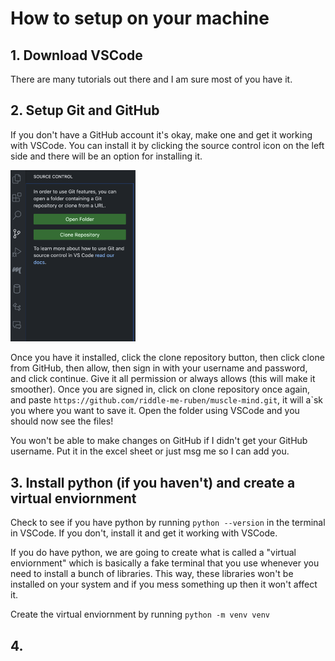 # How to setup on your machine

## 1. Download VSCode
There are many tutorials out there and I am sure most of you have it.
## 2. Setup Git and GitHub
If you don't have a GitHub account it's okay, make one and get it working with VSCode. You can install it by clicking the source control icon on the left side and there will be an option for installing it.

<img src="docs/setup/source_control.png" alt="Image" width="200">


Once you have it installed, click the clone repository button, then click clone from GitHub, then allow, then sign in with your username and password, and click continue. Give it all permission or always allows (this will make it smoother). Once you are signed in, click on clone repository once again, and paste `https://github.com/riddle-me-ruben/muscle-mind.git`, it will a`sk you where you want to save it. Open the folder using VSCode and you should now see the files!

You won't be able to make changes on GitHub if I didn't get your GitHub username. Put it in the excel sheet or just msg me so I can add you.

## 3. Install python (if you haven't) and create a virtual enviornment
Check to see if you have python by running `python --version` in the terminal in VSCode. If you don't, install it and get it working with VSCode.

If you do have python, we are going to create what is called a "virtual enviornment" which is basically a fake terminal that you use whenever you need to install a bunch of libraries. This way, these libraries won't be installed on your system and if you mess something up then it won't affect it. 

Create the virtual enviornment by running `python -m venv venv` <br>

## 4. 